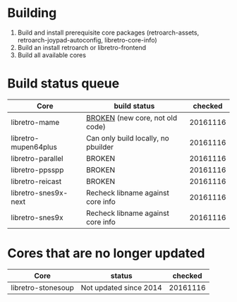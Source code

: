 # Building
1. Build and install prerequisite core packages (retroarch-assets, retroarch-joypad-autoconfig, libretro-core-info)
2. Build an install retroarch or libretro-frontend 
3. Build all available cores

# Build status queue

Core                  | build status  | checked       
----------------------|---------------|------------------
libretro-mame	        |[BROKEN](https://github.com/libretro/mame/issues/3) (new core, not old code)  | 20161116
libretro-mupen64plus	| Can only build locally, no pbuilder | 20161116
libretro-parallel	    | BROKEN        | 20161116
libretro-ppsspp	    	| BROKEN        | 20161116
libretro-reicast	    | BROKEN        | 20161116
libretro-snes9x-next	| Recheck libname against core info  | 20161116
libretro-snes9x		    | Recheck libname against core info  | 20161116

# Cores that are no longer updated

Core                  | status  | checked       
----------------------|---------------|------------------
libretro-stonesoup  	| Not updated since 2014  | 20161116


